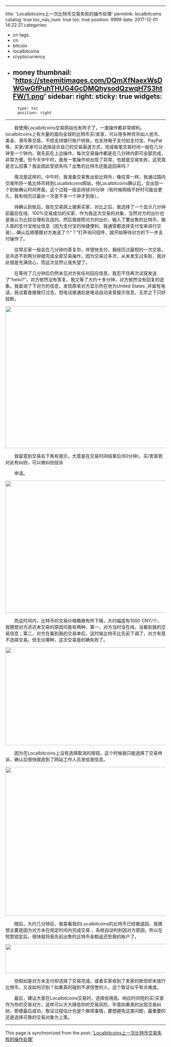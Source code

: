 
---
title: 'Localbitcoins上一次比特币交易失败的操作处理'
permlink: localbitcoins
catalog: true
toc_nav_num: true
toc: true
position: 9999
date: 2017-12-01 14:22:21
categories:
- cn
tags:
- cn
- bitcoin
- localbitcoins
- cryptocurrency
- money
thumbnail: 'https://steemitimages.com/DQmXfNaexWsDWGwGfPuhTHUG4GcDMQhysodQzwqH7S3htFW/1.png'
sidebar:
    right:
        sticky: true
widgets:
    -
        type: toc
        position: right
---


<html>
<p>　　我使用Localbitcoins交易网站也有阵子了，一直操作都非常顺利。localbitcoins上有大量的面向全球的比特币买/卖家，可以用多种货币如人民币、美金、港币等交易，不但支持银行账户转账，也支持电子支付如支付宝、PayPal等，买家/卖家可以选择适合自己的交易渠道方式，完成每笔交易时间一般在几分钟至一个钟内，我先前在上边操作，每次交易操作都是在几分钟内即可全部完成，非常方便。但今天中午时，我有一笔操作却出现了异常，也就是交易失败，这究竟是怎么回事？我会因此受损失吗？出售的比特币还能追回来吗？</p>
<p>　　情况是这样的，中午时，我准备交易售出些比特币，像往常一样，我通过国内交易所将一笔比特币转到Localbitcoins网站，待Localbitcoins确认后，会出现一个到账确认时间界面，这个过程一般会持续30分钟（有时候网络不好时可能会更久，我有经历过最长一次差不多一个钟才到账）。</p>
<p>　　待确认到账后，我在交易网上搜索买家，对比之后，我选择了一个显示几分钟前最后在线、100%交易成功的买家，作为我这次交易的对象，当然对方的出价也是我认为比较合理和合适的，然后我按照对方的出价，输入了要出售的比特币，输入我的支付宝地址信息（因为支付宝的快捷便利，我通常都选择支付宝来进行交易），确认后顺便跟对方发送了个“？”打声询问招呼，就开始等待对方的下一步支付操作了。</p>
<p>　　往常买家一般会在几分钟内答复你，并很快支付，我经历过最短的一次交易，总共还不到两分钟就完成全部交易操作，因为交易过多次，从未发生过失败，我对此很是充满信心，而这次显然让我失望了。</p>
<p>　　在等待了几分钟后仍然未见对方有任何回应信息，我忍不住再次试探发送了“hello?”，对方依然没有答复。我又等了大约十多分钟，对方依然没有回复的迹象。我查询了下对方的信息，发现原来对方显示所在地为United States ,并留有电话，我试着直接拨打过去，但电话接通后是电话自动录音提示信息，无奈之下只好挂断。</p>
<p><img src="https://steemitimages.com/DQmXfNaexWsDWGwGfPuhTHUG4GcDMQhysodQzwqH7S3htFW/1.png" width="768" height="445"/></p>
<p>　　我留意到交易右下角有提示，大意是在交易时间结束后(60分钟)，买/卖家若对此有纠纷，可以做纠纷投诉</p>
<p>　　申请。</p>
<p><img src="https://steemitimages.com/DQmXBc7m9q9tR67cH5BfwSyuhJhZX9NjPQyHNbNqFe8HGvD/2.png" width="786" height="414"/></p>
<p>　　而这时间内，比特币的交易价格略微有所下降，大约幅度有1000 CNY/个，我猜想对方迟迟未交易的原因可能有两种，第一，对方当时没在线，没看到我的交易信息；第二，对方在看到我的交易单后，这时候比特币比先前下调了，对方有意不选择交易。但无论哪种，这次交易是的确失败了。</p>
<p><img src="https://steemitimages.com/DQmPxSRkFUozikqB1QUSj6gsD2N4MAmE9ATAAXHsp4iUu7f/3.png" width="780" height="307"/></p>
<p>　　因为在Localbitcoins上没有选择取消的按钮，这个时候我只能选择了交易申诉，确认后很快就收到了网站工作人员发给我信息。</p>
<p><img src="https://steemitimages.com/DQmVVSuX9fFnp3wtoW2cuCjJN5VW1Su9teu6JsSUvVRt9ny/4.png" width="774" height="467"/></p>
<p>　　随后，大约几分钟后，我查看我的Localbitcoins的比特币已经被退回，我猜想主要是因为对方未在规定时间内完成交易 ，系统自动判别因对方原因，所以在短暂锁定后，很快就将我先前出售的比特币金额返还到我的账户了。</p>
<p><img src="https://steemitimages.com/DQmWTjcrb2oDRgUs9xYNejrGMktjND92WXUv6tDDuYFUtEw/5.png" width="798" height="91"/></p>
<p>　　但假如是对方未支付却选择了交易完成，或者买家收到了卖家的款但却未放行比特币，又该如何识别？如果真的碰到不讲信誉的人，这个取证似乎有点难度。</p>
<p>　　最后，建议大家在Localbitcoins交易时，选择信用高、响应时间短的买/买家作为你的交易对方，这样可以大大降低你的交易风险，毕竟如果真的出现交易纠纷，即便最后成功，取证过程估计也是个麻烦事情，要想避免这类问题，最重要的还是选择可靠的交易对象为上策。</p>
</html>

- - -

This page is synchronized from the post: ['Localbitcoins上一次比特币交易失败的操作处理'](https://steemit.com/@rivalhw/localbitcoins)
